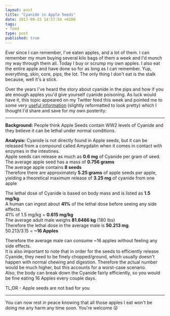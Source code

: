 ```yaml
---
layout: post
title: "Cyanide in Apple Seeds"
date: 2017-09-15 14:57:54 +0100
tags:
- food
type: post
published: true
---
```


Ever since I can remember, I've eaten apples, and a lot of them. I can remember my mum buying several kilo bags of them a week and I'd munch my way through them all. Today I buy or scrump my own apples. I also eat the entire apple and have done so for as long as I can remember. Yup, everything, skin, core, pips, the lot. The only thing I don't eat is the stalk because, well it's a stick.

Over the years I've heard the story about cyanide in the pips and how if you ate enough apples you'd give yourself cyanide poisoning. As luck would have it, this topic appeared on my Twitter feed this week and pointed me to some very [useful information](https://www.reddit.com/r/theydidthemath/comments/3dj72j/self_cyanide_in_apple_seeds/)  (slightly reformatted to look pretty) which I thought I'd share and save for my own posterity:

---

**Background:**
People think Apple Seeds contain WW2 levels of Cyanide and they believe it can be lethal under normal conditions.  

**Analysis:**
Cyanide is not directly found in Apple seeds, but it can be released from a compound called Amygdalin when it comes in contact with enzymes in the intestines.  
Apple seeds can release as much as **0.6 mg** of Cyanide per gram of seed.  
The average apple seed has a mass of **0.756 grams**  
The average apple contains **8 seeds**  
Therefore there are approximately **5.25 grams** of apple seeds per apple, yielding a theoretical maximum release of **3.25 mg** of cyanide from one apple  

The lethal dose of Cyanide is based on body mass and is listed as **1.5 mg/kg**.  
A human can ingest about **41%** of the lethal dose before seeing any side effects.  
41% of 1.5 mg/kg = **0.615 mg/kg**  
The average adult male weighs **81.6466 kg** (180 lbs)  
Therefore the lethal dose in the average male is **50.213 mg**.  
50.213/3.15 = **~16 Apples**  

Therefore the average male can consume ~16 apples without feeling any side effects.  
It is also important to note that in order for the seeds to efficiently release Cyanide, they need to be finely chopped/ground, which usually doesn't happen with normal chewing and digestion. Therefore the actual number would be much higher, but this accounts for a worst-case scenario.  
Also, the body can break down the Cyanide fairly efficiently, so you would be fine eating 16 Apples every couple days.

TL;DR - Apple seeds are not bad for you

---

You can now rest in peace knowing that all those apples I eat won't be doing me any harm any time soon. You're welcome 😜
